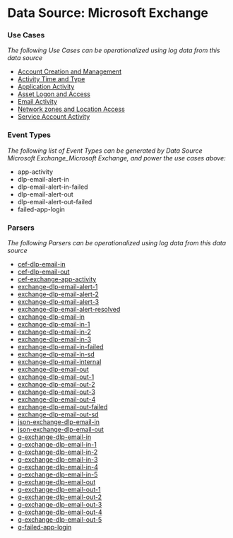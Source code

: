 Data Source: Microsoft Exchange
===============================

### Use Cases

_The following Use Cases can be operationalized using log data from this data source_

* [Account Creation and Management](usecase_account_creation_and_management.md)
* [Activity Time  and Type](usecase_activity_time__and_type.md)
* [Application Activity](usecase_application_activity.md)
* [Asset Logon and Access](usecase_asset_logon_and_access.md)
* [Email Activity](usecase_email_activity.md)
* [Network zones and Location Access](usecase_network_zones_and_location_access.md)
* [Service Account Activity](usecase_service_account_activity.md)


### Event Types

_The following list of Event Types can be generated by Data Source Microsoft Exchange_Microsoft Exchange, and power the use cases above:_

- app-activity
- dlp-email-alert-in
- dlp-email-alert-in-failed
- dlp-email-alert-out
- dlp-email-alert-out-failed
- failed-app-login


### Parsers

_The following Parsers can be operationalized using log data from this data source_

* [cef-dlp-email-in](parserContent_cef-dlp-email-in.md)
* [cef-dlp-email-out](parserContent_cef-dlp-email-out.md)
* [cef-exchange-app-activity](parserContent_cef-exchange-app-activity.md)
* [exchange-dlp-email-alert-1](parserContent_exchange-dlp-email-alert-1.md)
* [exchange-dlp-email-alert-2](parserContent_exchange-dlp-email-alert-2.md)
* [exchange-dlp-email-alert-3](parserContent_exchange-dlp-email-alert-3.md)
* [exchange-dlp-email-alert-resolved](parserContent_exchange-dlp-email-alert-resolved.md)
* [exchange-dlp-email-in](parserContent_exchange-dlp-email-in.md)
* [exchange-dlp-email-in-1](parserContent_exchange-dlp-email-in-1.md)
* [exchange-dlp-email-in-2](parserContent_exchange-dlp-email-in-2.md)
* [exchange-dlp-email-in-3](parserContent_exchange-dlp-email-in-3.md)
* [exchange-dlp-email-in-failed](parserContent_exchange-dlp-email-in-failed.md)
* [exchange-dlp-email-in-sd](parserContent_exchange-dlp-email-in-sd.md)
* [exchange-dlp-email-internal](parserContent_exchange-dlp-email-internal.md)
* [exchange-dlp-email-out](parserContent_exchange-dlp-email-out.md)
* [exchange-dlp-email-out-1](parserContent_exchange-dlp-email-out-1.md)
* [exchange-dlp-email-out-2](parserContent_exchange-dlp-email-out-2.md)
* [exchange-dlp-email-out-3](parserContent_exchange-dlp-email-out-3.md)
* [exchange-dlp-email-out-4](parserContent_exchange-dlp-email-out-4.md)
* [exchange-dlp-email-out-failed](parserContent_exchange-dlp-email-out-failed.md)
* [exchange-dlp-email-out-sd](parserContent_exchange-dlp-email-out-sd.md)
* [json-exchange-dlp-email-in](parserContent_json-exchange-dlp-email-in.md)
* [json-exchange-dlp-email-out](parserContent_json-exchange-dlp-email-out.md)
* [q-exchange-dlp-email-in](parserContent_q-exchange-dlp-email-in.md)
* [q-exchange-dlp-email-in-1](parserContent_q-exchange-dlp-email-in-1.md)
* [q-exchange-dlp-email-in-2](parserContent_q-exchange-dlp-email-in-2.md)
* [q-exchange-dlp-email-in-3](parserContent_q-exchange-dlp-email-in-3.md)
* [q-exchange-dlp-email-in-4](parserContent_q-exchange-dlp-email-in-4.md)
* [q-exchange-dlp-email-in-5](parserContent_q-exchange-dlp-email-in-5.md)
* [q-exchange-dlp-email-out](parserContent_q-exchange-dlp-email-out.md)
* [q-exchange-dlp-email-out-1](parserContent_q-exchange-dlp-email-out-1.md)
* [q-exchange-dlp-email-out-2](parserContent_q-exchange-dlp-email-out-2.md)
* [q-exchange-dlp-email-out-3](parserContent_q-exchange-dlp-email-out-3.md)
* [q-exchange-dlp-email-out-4](parserContent_q-exchange-dlp-email-out-4.md)
* [q-exchange-dlp-email-out-5](parserContent_q-exchange-dlp-email-out-5.md)
* [q-failed-app-login](parserContent_q-failed-app-login.md)
